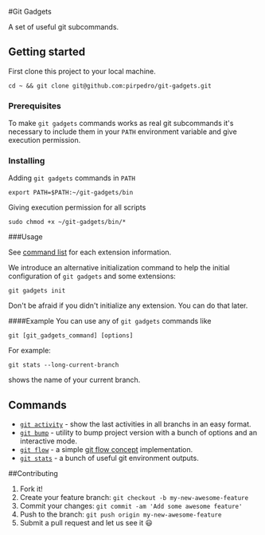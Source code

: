 #Git Gadgets

A set of useful git subcommands.

## Getting started

First clone this project to your local machine.
```
cd ~ && git clone git@github.com:pirpedro/git-gadgets.git
```

### Prerequisites

To make `git gadgets` commands works as real git subcommands it's necessary to include them in your `PATH` environment variable and give execution permission.

### Installing
Adding `git gadgets` commands in `PATH`
```
export PATH=$PATH:~/git-gadgets/bin
```
Giving execution permission for all scripts
```
sudo chmod +x ~/git-gadgets/bin/*
```

###Usage

See [command list](docs/commands.md) for each extension information.

We introduce an alternative initialization command to help the initial configuration of `git gadgets` and some extensions:

```
git gadgets init
```
Don't be afraid if you didn't initialize any extension. You can do that later.

####Example
You can use any of `git gadgets` commands like

`git [git_gadgets_command] [options]`

For example:
```
git stats --long-current-branch
```
shows the name of your current branch.



## Commands
- [`git activity`](docs/activity.md) - show the last activities in all branchs in an easy format.
- [`git bump`](docs/bump.md) - utility to bump project version with a bunch of options and an interactive mode.
- [`git flow`](docs/flow.md) - a simple [git flow concept](http://nvie.com/posts/a-successful-git-branching-model/) implementation.
- [`git stats`](docs/stats.md) - a bunch of useful git environment outputs.

##Contributing
1. Fork it!
2. Create your feature branch: `git checkout -b my-new-awesome-feature`
3. Commit your changes: `git commit -am 'Add some awesome feature'`
4. Push to the branch: `git push origin my-new-awesome-feature`
5. Submit a pull request and let us see it :smiley:
